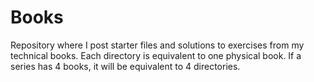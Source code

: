 
# Books

Repository where I post starter files and solutions to exercises from my technical books. Each directory is equivalent to one physical book. If a series has 4 books, it will be equivalent to 4 directories.
